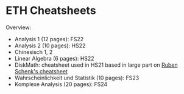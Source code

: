 # ETH Cheatsheets

Overview:

- Analysis 1 (12 pages): FS22
- Analysis 2 (10 pages): HS22
- Chinesisch 1, 2
- Linear Algebra (6 pages): HS22
- DiskMath: cheatsheet used in HS21 based in large part on [Ruben Schenk's cheatsheet](https://n.ethz.ch/~rschenk/pdfs/summaries/first-year-courses/Diskrete_Mathematik_ExamCheatsheet_HS19.pdf)
- Wahrscheinlichkeit und Statistik (10 pages): FS23
- Komplexe Analysis (20 pages): FS24
